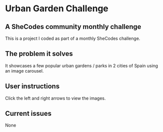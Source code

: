 # Urban Garden Challenge

## A SheCodes community monthly challenge

This is a project I coded as part of a monthly SheCodes challenge.

## The problem it solves

It showcases a few popular urban gardens / parks in 2 cities of Spain using an image carousel.

## User instructions

Click the left and right arrows to view the images.

## Current issues

None
